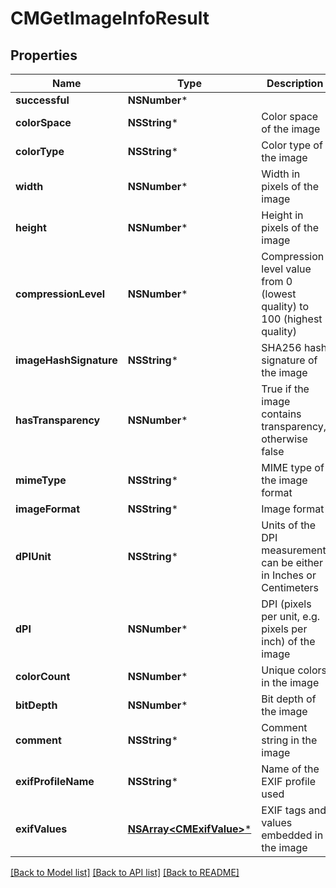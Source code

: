 # CMGetImageInfoResult

## Properties
Name | Type | Description | Notes
------------ | ------------- | ------------- | -------------
**successful** | **NSNumber*** |  | [optional] 
**colorSpace** | **NSString*** | Color space of the image | [optional] 
**colorType** | **NSString*** | Color type of the image | [optional] 
**width** | **NSNumber*** | Width in pixels of the image | [optional] 
**height** | **NSNumber*** | Height in pixels of the image | [optional] 
**compressionLevel** | **NSNumber*** | Compression level value from 0 (lowest quality) to 100 (highest quality) | [optional] 
**imageHashSignature** | **NSString*** | SHA256 hash signature of the image | [optional] 
**hasTransparency** | **NSNumber*** | True if the image contains transparency, otherwise false | [optional] 
**mimeType** | **NSString*** | MIME type of the image format | [optional] 
**imageFormat** | **NSString*** | Image format | [optional] 
**dPIUnit** | **NSString*** | Units of the DPI measurement; can be either in Inches or Centimeters | [optional] 
**dPI** | **NSNumber*** | DPI (pixels per unit, e.g. pixels per inch) of the image | [optional] 
**colorCount** | **NSNumber*** | Unique colors in the image | [optional] 
**bitDepth** | **NSNumber*** | Bit depth of the image | [optional] 
**comment** | **NSString*** | Comment string in the image | [optional] 
**exifProfileName** | **NSString*** | Name of the EXIF profile used | [optional] 
**exifValues** | [**NSArray&lt;CMExifValue&gt;***](CMExifValue.md) | EXIF tags and values embedded in the image | [optional] 

[[Back to Model list]](../README.md#documentation-for-models) [[Back to API list]](../README.md#documentation-for-api-endpoints) [[Back to README]](../README.md)


